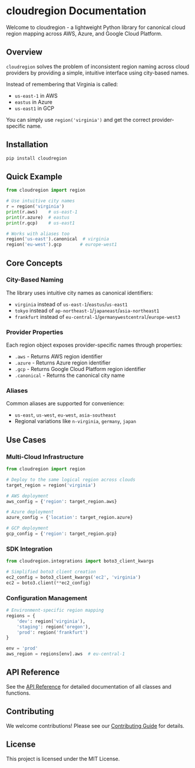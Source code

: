 # cloudregion Documentation

Welcome to cloudregion - a lightweight Python library for canonical cloud region mapping across AWS, Azure, and Google Cloud Platform.

## Overview

`cloudregion` solves the problem of inconsistent region naming across cloud providers by providing a simple, intuitive interface using city-based names.

Instead of remembering that Virginia is called:
- `us-east-1` in AWS
- `eastus` in Azure
- `us-east1` in GCP

You can simply use `region('virginia')` and get the correct provider-specific name.

## Installation

```bash
pip install cloudregion
```

## Quick Example

```python
from cloudregion import region

# Use intuitive city names
r = region('virginia')
print(r.aws)    # us-east-1
print(r.azure)  # eastus
print(r.gcp)    # us-east1

# Works with aliases too
region('us-east').canonical  # virginia
region('eu-west').gcp       # europe-west1
```

## Core Concepts

### City-Based Naming
The library uses intuitive city names as canonical identifiers:
- `virginia` instead of `us-east-1`/`eastus`/`us-east1`
- `tokyo` instead of `ap-northeast-1`/`japaneast`/`asia-northeast1`
- `frankfurt` instead of `eu-central-1`/`germanywestcentral`/`europe-west3`

### Provider Properties
Each region object exposes provider-specific names through properties:
- `.aws` - Returns AWS region identifier
- `.azure` - Returns Azure region identifier
- `.gcp` - Returns Google Cloud Platform region identifier
- `.canonical` - Returns the canonical city name

### Aliases
Common aliases are supported for convenience:
- `us-east`, `us-west`, `eu-west`, `asia-southeast`
- Regional variations like `n-virginia`, `germany`, `japan`

## Use Cases

### Multi-Cloud Infrastructure
```python
from cloudregion import region

# Deploy to the same logical region across clouds
target_region = region('virginia')

# AWS deployment
aws_config = {'region': target_region.aws}

# Azure deployment
azure_config = {'location': target_region.azure}

# GCP deployment
gcp_config = {'region': target_region.gcp}
```

### SDK Integration
```python
from cloudregion.integrations import boto3_client_kwargs

# Simplified boto3 client creation
ec2_config = boto3_client_kwargs('ec2', 'virginia')
ec2 = boto3.client(**ec2_config)
```

### Configuration Management
```python
# Environment-specific region mapping
regions = {
    'dev': region('virginia'),
    'staging': region('oregon'),
    'prod': region('frankfurt')
}

env = 'prod'
aws_region = regions[env].aws  # eu-central-1
```

## API Reference

See the [API Reference](modules.md) for detailed documentation of all classes and functions.

## Contributing

We welcome contributions! Please see our [Contributing Guide](https://github.com/prassanna-ravishankar/cloudregion/blob/main/CONTRIBUTING.md) for details.

## License

This project is licensed under the MIT License.
